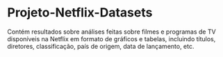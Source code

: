 # Projeto-Netflix-Datasets
Contém resultados sobre análises feitas sobre filmes e programas de TV disponíveis na Netflix em formato de gráficos e tabelas, incluindo títulos, diretores, classificação, país de origem, data de lançamento, etc. 
